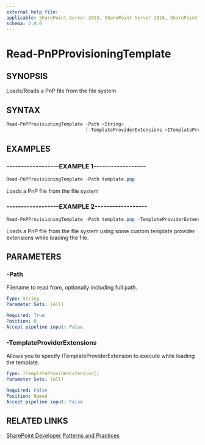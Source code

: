 ```yaml
---
external help file:
applicable: SharePoint Server 2013, SharePoint Server 2016, SharePoint Server 2019, SharePoint Online
schema: 2.0.0
---
```

# Read-PnPProvisioningTemplate

## SYNOPSIS
Loads/Reads a PnP file from the file system

## SYNTAX 

```powershell
Read-PnPProvisioningTemplate -Path <String>
                             [-TemplateProviderExtensions <ITemplateProviderExtension[]>]
```

## EXAMPLES

### ------------------EXAMPLE 1------------------
```powershell
Read-PnPProvisioningTemplate -Path template.pnp
```

Loads a PnP file from the file system

### ------------------EXAMPLE 2------------------
```powershell
Read-PnPProvisioningTemplate -Path template.pnp -TemplateProviderExtensions $extensions
```

Loads a PnP file from the file system using some custom template provider extensions while loading the file.

## PARAMETERS

### -Path
Filename to read from, optionally including full path.

```yaml
Type: String
Parameter Sets: (All)

Required: True
Position: 0
Accept pipeline input: False
```

### -TemplateProviderExtensions
Allows you to specify ITemplateProviderExtension to execute while loading the template.

```yaml
Type: ITemplateProviderExtension[]
Parameter Sets: (All)

Required: False
Position: Named
Accept pipeline input: False
```

## RELATED LINKS

[SharePoint Developer Patterns and Practices](http://aka.ms/sppnp)